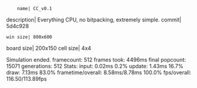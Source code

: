        name| CC_v0.1
 description| Everything CPU, no bitpacking, extremely simple.
      commit| 5d4c928

    win size| 800x600
  board size| 200x150
   cell size| 4x4

Simulation ended.
	framecount:      512 frames
	took:            4496ms
	final popcount:  15071
	generations:     512
Stats:
	input:               0.02ms              0.2%
 	update:              1.43ms              16.7%
 	draw:                7.13ms              83.0%
 	frametime/overall:   8.58ms/8.78ms      100.0%
 	fps/overall:         116.50/113.89fps

